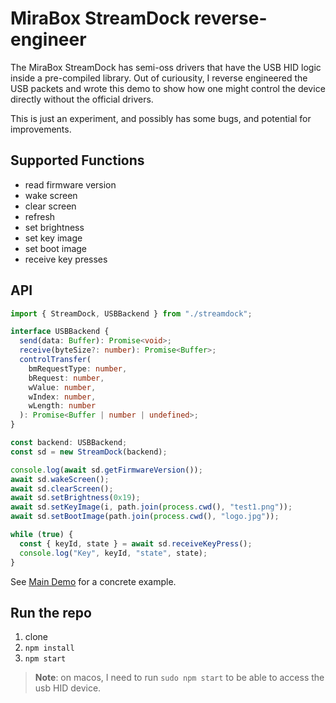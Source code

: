 # MiraBox StreamDock reverse-engineer

The MiraBox StreamDock has semi-oss drivers that have the USB HID logic inside a pre-compiled library. Out of curiousity, I reverse engineered the USB packets and wrote this demo to show how one might control the device directly without the official drivers.

This is just an experiment, and possibly has some bugs, and potential for improvements.

## Supported Functions

- read firmware version
- wake screen
- clear screen
- refresh
- set brightness
- set key image
- set boot image
- receive key presses

## API

```ts
import { StreamDock, USBBackend } from "./streamdock";

interface USBBackend {
  send(data: Buffer): Promise<void>;
  receive(byteSize?: number): Promise<Buffer>;
  controlTransfer(
    bmRequestType: number,
    bRequest: number,
    wValue: number,
    wIndex: number,
    wLength: number
  ): Promise<Buffer | number | undefined>;
}

const backend: USBBackend;
const sd = new StreamDock(backend);

console.log(await sd.getFirmwareVersion());
await sd.wakeScreen();
await sd.clearScreen();
await sd.setBrightness(0x19);
await sd.setKeyImage(i, path.join(process.cwd(), "test1.png"));
await sd.setBootImage(path.join(process.cwd(), "logo.jpg"));

while (true) {
  const { keyId, state } = await sd.receiveKeyPress();
  console.log("Key", keyId, "state", state);
}
```

See [Main Demo](./src/index.ts) for a concrete example.

## Run the repo

1. clone
1. `npm install`
1. `npm start`

> **Note**: on macos, I need to run `sudo npm start` to be able to access the usb HID device.
